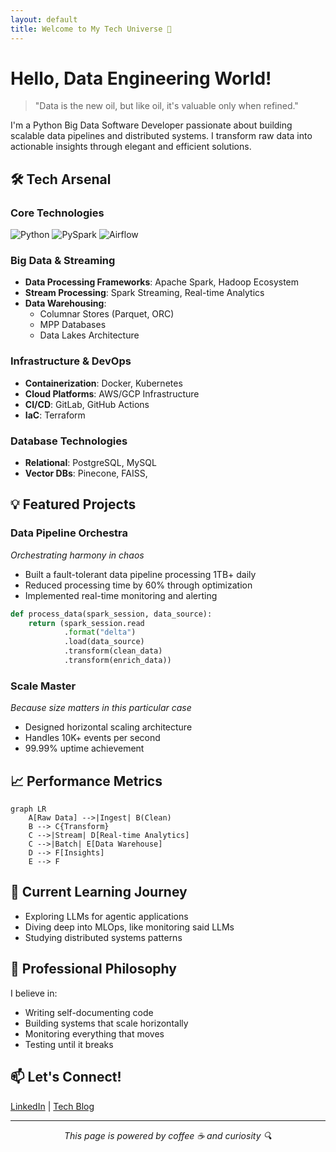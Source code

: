 ```yaml
---
layout: default
title: Welcome to My Tech Universe 🚀
---
```


# Hello, Data Engineering World! 

> "Data is the new oil, but like oil, it's valuable only when refined." 

I'm a Python Big Data Software Developer passionate about building scalable data pipelines and distributed systems. I transform raw data into actionable insights through elegant and efficient solutions.

## 🛠️ Tech Arsenal

### Core Technologies
![Python](https://img.shields.io/badge/Python-Expert-blue?style=flat-square&logo=python)
![PySpark](https://img.shields.io/badge/PySpark-Advanced-orange?style=flat-square&logo=apache-spark)
![Airflow](https://img.shields.io/badge/Airflow-Advanced-red?style=flat-square&logo=apache-airflow)

### Big Data & Streaming
- **Data Processing Frameworks**: Apache Spark, Hadoop Ecosystem
- **Stream Processing**: Spark Streaming, Real-time Analytics
- **Data Warehousing**: 
  - Columnar Stores (Parquet, ORC)
  - MPP Databases
  - Data Lakes Architecture

### Infrastructure & DevOps
- **Containerization**: Docker, Kubernetes
- **Cloud Platforms**: AWS/GCP Infrastructure
- **CI/CD**: GitLab, GitHub Actions
- **IaC**: Terraform

### Database Technologies
- **Relational**: PostgreSQL, MySQL
- **Vector DBs**: Pinecone, FAISS, 

## 💡 Featured Projects

### Data Pipeline Orchestra
*Orchestrating harmony in chaos*
- Built a fault-tolerant data pipeline processing 1TB+ daily
- Reduced processing time by 60% through optimization
- Implemented real-time monitoring and alerting
```python
def process_data(spark_session, data_source):
    return (spark_session.read
            .format("delta")
            .load(data_source)
            .transform(clean_data)
            .transform(enrich_data))
```

### Scale Master
*Because size matters in this particular case*
- Designed horizontal scaling architecture
- Handles 10K+ events per second
- 99.99% uptime achievement

## 📈 Performance Metrics

```mermaid
graph LR
    A[Raw Data] -->|Ingest| B(Clean)
    B --> C{Transform}
    C -->|Stream| D[Real-time Analytics]
    C -->|Batch| E[Data Warehouse]
    D --> F[Insights]
    E --> F
```

## 🌱 Current Learning Journey

- Exploring LLMs for agentic applications
- Diving deep into MLOps, like monitoring said LLMs
- Studying distributed systems patterns

## 🎯 Professional Philosophy

I believe in:
- Writing self-documenting code
- Building systems that scale horizontally
- Monitoring everything that moves
- Testing until it breaks

## 📫 Let's Connect!

[LinkedIn](https://www.linkedin.com/in/hugo-valent-515b7ba0/) | [Tech Blog](https://hugovalent.com)

---
<p align="center">
<i>This page is powered by coffee ☕ and curiosity 🔍</i>
</p>

<!-- Easter egg: Hover over the coffee cup! -->
<style>
i:hover {
    color: #FFD700;
    transition: color 0.3s ease;
}
</style>